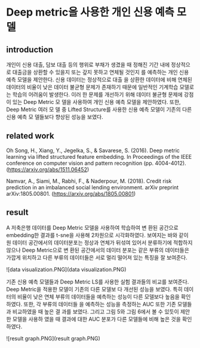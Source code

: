 # Deep metric을 사용한 개인 신용 예측 모델

## introduction
개인이 신용 대출, 담보 대출 등의 행위로 부채가 생겼을 때 정해진 기간
내에 정상적으로 대출금을 상환할 수 있을지 또는 갚지 못하고 연체될 것인지
를 예측하는 개인 신용 예측 모델을 제안한다. 신용 데이터는 정상적으로 대출
을 상환한 데이터에 비해 연체된 데이터의 비율이 낮은 데이터 불균형 문제가
존재하기 때문에 일반적인 기계학습 모델로는 학습의 어려움이 발생한다. 이러
한 문제를 개선하기 위해 데이터 불균형 문제에 강점이 있는 Deep Metric 모
델을 사용하여 개인 신용 예측 모델을 제안하였다. 또한, Deep Metric 여러 모
델 중 Lifted Structure를 사용한 신용 예측 모델이 기존의 다른 신용 예측 모
델들보다 향상된 성능을 보였다.

## related work
Oh Song, H., Xiang, Y., Jegelka, S., & Savarese, S. (2016).
Deep metric learning via lifted structured feature embedding. In
Proceedings of the IEEE conference on computer vision and pattern
recognition (pp. 4004-4012).
(https://arxiv.org/abs/1511.06452)

Namvar, A., Siami, M., Rabhi, F., & Naderpour, M. (2018).
Credit risk prediction in an imbalanced social lending environment. arXiv
preprint arXiv:1805.00801.
(https://arxiv.org/abs/1805.00801)

## result
A 저축은행 데이터를 Deep Metric 모델을 사용하여 학습하여 변
환된 공간으로 embedding한 결과를 t-sne을 사용해 2차원으로 시각화하였다. 
보여지는 바와 같이 원 데이터 공간에서의 데이터분포는 정상과 연체가 뒤섞여 있어서 분류하기에 적합하지 않으나 Deep Metric으로 변
환된 공간에서의 데이터 분포는 같은 부류의 데이터들은 가깝게 위치하고 다른 부류의 데이터들은 서로 멀리 떨어져 있는 특징을 잘 보여준다.

![data visualization.PNG](data visualization.PNG)

기존 신용 예측 모델들과 Deep Metric LS를 사용한 실험
결과들의 비교를 보여준다. Deep Metric을 적용한 모델이 기존의 다른 모델보
다 개선된 성능을 보였다. 특히 데이터의 비율이 낮은 연체 부류의 데이터들을
예측하는 성능이 다른 모델보다 높음을 확인하였다. 또한, 각 부류의 데이터들
을 예측하는 성능을 측정하는 AUC 또한 기존 모델들과 비교하였을 때 높은 결
과를 보였다. 그리고 그림 5와 그림 6에서 볼 수 있듯이 제안한 모델을 사용하
였을 때 결과에 대한 AUC 분포가 다른 모델들에 비해 높은 것을 확인하였다.

![result graph.PNG](result graph.PNG)